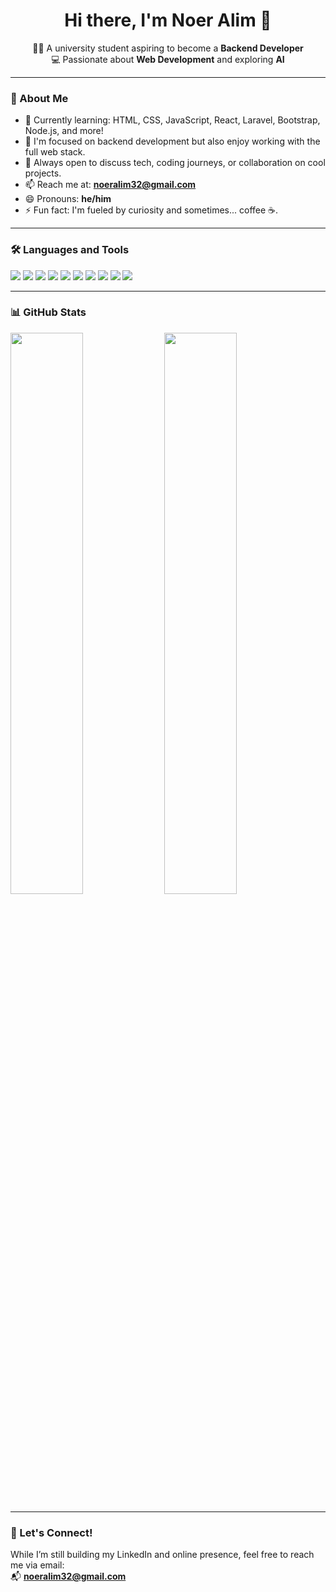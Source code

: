 <h1 align="center">Hi there, I'm Noer Alim 👋</h1>

<p align="center">
  👨‍🎓 A university student aspiring to become a <strong>Backend Developer</strong> <br>
  💻 Passionate about <strong>Web Development</strong> and exploring <strong>AI</strong> <br>
</p>

---

### 🚀 About Me
- 🌱 Currently learning: HTML, CSS, JavaScript, React, Laravel, Bootstrap, Node.js, and more!
- 🔧 I'm focused on backend development but also enjoy working with the full web stack.
- 💬 Always open to discuss tech, coding journeys, or collaboration on cool projects.
- 📫 Reach me at: **noeralim32@gmail.com**
- 😄 Pronouns: **he/him**
- ⚡ Fun fact: I'm fueled by curiosity and sometimes... coffee ☕.

---

### 🛠️ Languages and Tools

<p align="left">
  <img src="https://img.shields.io/badge/HTML5-E34F26?style=flat-square&logo=html5&logoColor=white" />
  <img src="https://img.shields.io/badge/CSS3-1572B6?style=flat-square&logo=css3&logoColor=white" />
  <img src="https://img.shields.io/badge/JavaScript-F7DF1E?style=flat-square&logo=javascript&logoColor=black" />
  <img src="https://img.shields.io/badge/React-61DAFB?style=flat-square&logo=react&logoColor=white" />
  <img src="https://img.shields.io/badge/Laravel-FF2D20?style=flat-square&logo=laravel&logoColor=white" />
  <img src="https://img.shields.io/badge/Bootstrap-7952B3?style=flat-square&logo=bootstrap&logoColor=white" />
  <img src="https://img.shields.io/badge/Node.js-339933?style=flat-square&logo=nodedotjs&logoColor=white" />
  <img src="https://img.shields.io/badge/Git-F05032?style=flat-square&logo=git&logoColor=white" />
  <img src="https://img.shields.io/badge/Visual_Studio_Code-007ACC?style=flat-square&logo=visual%20studio%20code&logoColor=white" />
  <img src="https://img.shields.io/badge/Cursor.ai-111827?style=flat-square&logo=visualstudiocode&logoColor=white" />
</p>

---

### 📊 GitHub Stats

<p align="left">
  <img src="https://github-readme-stats.vercel.app/api?username=Ryota-ken&show_icons=true&theme=radical" width="48%" />
  <img src="https://github-readme-stats.vercel.app/api/top-langs/?username=Ryota-ken&layout=compact&theme=radical" width="48%" />
</p>

---

### 🤝 Let's Connect!
While I’m still building my LinkedIn and online presence, feel free to reach me via email:  
📬 **noeralim32@gmail.com**

<!---
KazeharuRyota/KazeharuRyota is a ✨ special ✨ repository because its `README.md` appears on your GitHub profile.
--->
